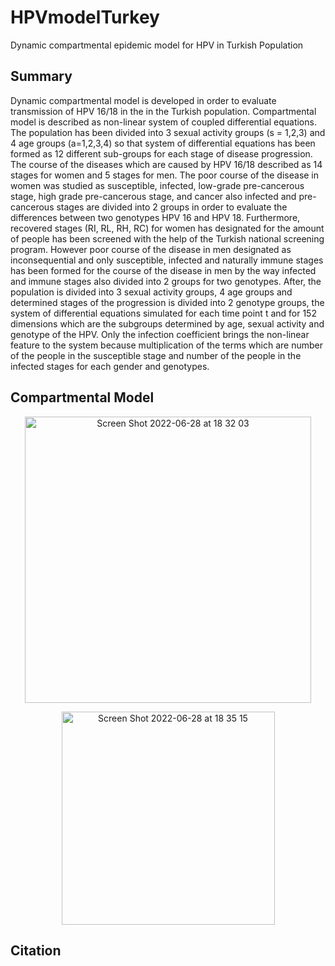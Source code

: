 # HPVmodelTurkey
Dynamic compartmental epidemic model for HPV in Turkish Population 


## Summary


Dynamic compartmental model is developed in order to evaluate transmission of HPV 16/18 in the in the Turkish population. Compartmental model is described 
as non-linear system of coupled differential equations. The population has been divided into 3 sexual activity groups (s = 1,2,3) and 4 age groups 
(a=1,2,3,4) so that system of differential equations has been formed as 12 different sub-groups for each stage of disease progression. The course of the 
diseases which are caused by HPV 16/18 described as 14 stages for women and 5 stages for men. The poor course of the disease in women was studied as 
susceptible, infected, low-grade pre-cancerous stage, high grade pre-cancerous stage, and cancer also infected and pre-cancerous stages are divided into 2 
groups in order to evaluate the differences between two genotypes HPV 16 and HPV 18. Furthermore, recovered stages (RI, RL, RH, RC) for women has 
designated for the amount of people has been screened with the help of the Turkish national screening program. However poor course of the disease in men 
designated as inconsequential and only susceptible, infected and naturally immune stages has been formed for the course of the disease in men by the way 
infected and immune stages also divided into 2 groups for two genotypes. After, the population is divided into 3 sexual activity groups, 4 age groups and 
determined stages of the progression is divided into 2 genotype groups, the system of differential equations simulated for each time point t and for 152 
dimensions which are the subgroups determined by age, sexual activity and genotype of the HPV. Only the infection coefficient brings the non-linear feature 
to the system because multiplication of the terms which are number of the people in the susceptible stage and number of the people in the infected stages 
for each gender and genotypes.


## Compartmental Model

<p align="center">
<img width="458" alt="Screen Shot 2022-06-28 at 18 32 03" src="https://user-images.githubusercontent.com/74323712/176220263-03278b22-b638-45b4-8051-4d3814bd239f.png">
</p>

<p align="center">
<img width="341" alt="Screen Shot 2022-06-28 at 18 35 15" src="https://user-images.githubusercontent.com/74323712/176220950-253b79e5-3174-44f0-8d61-3bb0f041d672.png">
</p>



## Citation


